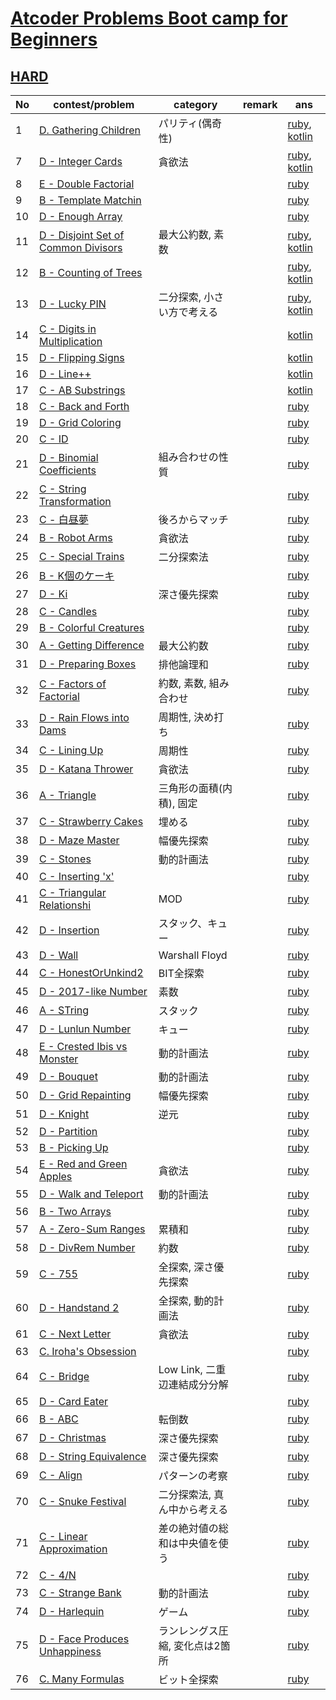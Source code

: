 # [Atcoder Problems Boot camp for Beginners](https://kenkoooo.com/atcoder/#/training)

## [HARD](https://kenkoooo.com/atcoder/#/training/Boot%20camp%20for%20Beginners/3)

| No | contest/problem | category | remark | ans |
|----|-----------------|----------|--------|-----|
| 1 | [D. Gathering Children](https://atcoder.jp/contests/abc136/tasks/abc136_d) | パリティ(偶奇性) | | [ruby](hard/ruby/abc136_d.rb), [kotlin](hard/kotlin/abc136_d.kt) |
| 7 | [D - Integer Cards](https://atcoder.jp/contests/abc127/tasks/abc127_d) | 貪欲法 | | [ruby](hard/ruby/abc127_d.rb), [kotlin](hard/kotlin/abc127_d.kt) |
| 8 | [E - Double Factorial](https://atcoder.jp/contests/abc148/tasks/abc148_e) | | | [ruby](hard/ruby/abc148_e.rb) |
| 9 | [B - Template Matchin](https://atcoder.jp/contests/abc054/tasks/abc054_b) | | | [ruby](hard/ruby/abc054_b.rb) |
| 10 | [D - Enough Array](https://atcoder.jp/contests/abc130/tasks/abc130_d) | | | [ruby](hard/ruby/abc130_d.rb) |
| 11 | [D - Disjoint Set of Common Divisors](https://atcoder.jp/contests/abc142/tasks/abc142_d) | 最大公約数, 素数 | | [ruby](hard/ruby/abc142_d.rb), [kotlin](hard/kotlin/abc142_d.kt) |
| 12 | [B - Counting of Trees](https://atcoder.jp/contests/nikkei2019-2-qual/tasks/nikkei2019_2_qual_b) | | | [ruby](hard/ruby/nikkei2019_2_qual_b.rb), [kotlin](hard/kotlin/nikkei2019_2_qual_b.kt) |
| 13 | [D - Lucky PIN](https://atcoder.jp/contests/sumitrust2019/tasks/sumitb2019_d) | 二分探索, 小さい方で考える | | [ruby](hard/ruby/sumitb2019_d.rb), [kotlin](hard/kotlin/sumitb2019_d.kt) |
| 14 | [C - Digits in Multiplication](https://atcoder.jp/contests/abc057/tasks/abc057_c) | | | [kotlin](hard/kotlin/abc057_c.kt) |
| 15 | [D - Flipping Signs](https://atcoder.jp/contests/abc125/tasks/abc125_d) | | | [kotlin](hard/kotlin/abc125_d.kt) |
| 16 | [D - Line++](https://atcoder.jp/contests/abc160/tasks/abc160_d) | | | [kotlin](hard/kotlin/abc160_d.kt) |
| 17 | [C - AB Substrings](https://atcoder.jp/contests/diverta2019/tasks/diverta2019_c) | | | [kotlin](hard/kotlin/diverta2019_c.kt) |
| 18 | [C - Back and Forth](https://atcoder.jp/contests/abc051/tasks/abc051_c) | | | [ruby](hard/ruby/abc051_c.rb) |
| 19 | [D - Grid Coloring](https://atcoder.jp/contests/abc069/tasks/arc080_b) | | | [ruby](hard/ruby/arc080_b.rb) |
| 20 | [C - ID](https://atcoder.jp/contests/abc113/tasks/abc113_c) | | | [ruby](hard/ruby/abc113_c.rb) |
| 21 | [D - Binomial Coefficients](https://atcoder.jp/contests/abc094/tasks/arc095_b) | 組み合わせの性質 | | [ruby](hard/ruby/arc095_b.rb) |
| 22 | [C - String Transformation](https://atcoder.jp/contests/abc110/tasks/abc110_c) | | | [ruby](hard/ruby/abc110_c.rb) |
| 23 | [C - 白昼夢](https://atcoder.jp/contests/abc049/tasks/arc065_a) | 後ろからマッチ | | [ruby](hard/ruby/arc065_a.rb) |
| 24 | [B - Robot Arms](https://atcoder.jp/contests/keyence2020/tasks/keyence2020_b) | 貪欲法 | | [ruby](hard/ruby/keyence2020_b.rb) |
| 25 | [C - Special Trains](https://atcoder.jp/contests/abc084/tasks/abc084_c) | 二分探索法 | | [ruby](hard/ruby/abc084_c.rb) |
| 26 | [B - K個のケーキ](https://atcoder.jp/contests/code-festival-2016-qualc/tasks/codefestival_2016_qualC_b) | | | [ruby](hard/ruby/codefestival_2016_qualC_b.rb) |
| 27 | [D - Ki](https://atcoder.jp/contests/abc138/tasks/abc138_d) | 深さ優先探索 | | [ruby](hard/ruby/abc138_d.rb) |
| 28 | [C - Candles](https://atcoder.jp/contests/abc107/tasks/arc101_a) |  | | [ruby](hard/ruby/abc107_c.rb) |
| 29 | [B - Colorful Creatures](https://atcoder.jp/contests/agc011/tasks/agc011_b) |  | | [ruby](hard/ruby/agc011_b.rb) |
| 30 | [A - Getting Difference](https://atcoder.jp/contests/agc018/tasks/agc018_a) | 最大公約数 | | [ruby](hard/ruby/agc018_a.rb) |
| 31 | [D - Preparing Boxes](https://atcoder.jp/contests/abc134/tasks/abc134_d) | 排他論理和 | | [ruby](hard/ruby/abc134_d.rb) |
| 32 | [C - Factors of Factorial](https://atcoder.jp/contests/arc067/tasks/arc067_a) | 約数, 素数, 組み合わせ | | [ruby](hard/ruby/arc067_a.rb) |
| 33 | [D - Rain Flows into Dams](https://atcoder.jp/contests/abc133/tasks/abc133_d) | 周期性, 決め打ち | | [ruby](hard/ruby/abc133_d.rb) |
| 34 | [C - Lining Up](https://atcoder.jp/contests/arc066/tasks/arc066_a) | 周期性 | | [ruby](hard/ruby/arc066_a.rb) |
| 35 | [D - Katana Thrower](https://atcoder.jp/contests/abc085/tasks/abc085_d) | 貪欲法 | | [ruby](hard/ruby/abc085_d.rb) |
| 36 | [A - Triangle](https://atcoder.jp/contests/agc036/tasks/agc036_a) | 三角形の面積(内積), 固定 | | [ruby](hard/ruby/agc036_a.rb) |
| 37 | [C - Strawberry Cakes](https://atcoder.jp/contests/ddcc2020-qual/tasks/ddcc2020_qual_c) | 埋める | | [ruby](hard/ruby/ddcc2020_qual_c.rb) |
| 38 | [D - Maze Master](https://atcoder.jp/contests/abc151/tasks/abc151_d) | 幅優先探索 | | [ruby](hard/ruby/abc151_d.rb) |
| 39 | [C - Stones](https://atcoder.jp/contests/tenka1-2019/tasks/tenka1_2019_c) | 動的計画法 | | [ruby](hard/ruby/tenka1_2019_c.rb) |
| 40 | [C - Inserting 'x'](https://atcoder.jp/contests/code-festival-2017-qualc/tasks/code_festival_2017_qualc_c) | | | [ruby](hard/ruby/code_festival_2017_qualc_c.rb) |
| 41 | [C - Triangular Relationshi](https://atcoder.jp/contests/abc108/tasks/arc102_a) | MOD | | [ruby](hard/ruby/arc102_c.rb) |
| 42 | [D - Insertion](https://atcoder.jp/contests/abc064/tasks/abc064_d) | スタック、キュー | | [ruby](hard/ruby/abc064_d.rb) |
| 43 | [D - Wall](https://atcoder.jp/contests/abc079/tasks/abc079_d) | Warshall Floyd | | [ruby](hard/ruby/abc079_d.rb) |
| 44 | [C - HonestOrUnkind2](https://atcoder.jp/contests/abc147/tasks/abc147_c) | BIT全探索 | | [ruby](hard/ruby/abc147_c.rb) |
| 45 | [D - 2017-like Number](https://atcoder.jp/contests/abc084/tasks/abc084_d) | 素数 | | [ruby](hard/ruby/abc084_d.rb) |
| 46 | [A - STring](https://atcoder.jp/contests/agc005/tasks/agc005_a) | スタック | | [ruby](hard/ruby/agc005_a.rb) |
| 47 | [D - Lunlun Number](https://atcoder.jp/contests/abc161/tasks/abc161_d) | キュー | | [ruby](hard/ruby/agc161_d.rb) |
| 48 | [E - Crested Ibis vs Monster](https://atcoder.jp/contests/abc153/tasks/abc153_e) | 動的計画法 | | [ruby](hard/ruby/abc153_e.rb) |
| 49 | [D - Bouquet](https://atcoder.jp/contests/abc156/tasks/abc156_d) | 動的計画法 | | [ruby](hard/ruby/abc156_d.rb) |
| 50 | [D - Grid Repainting](https://atcoder.jp/contests/abc088/tasks/abc088_d) | 幅優先探索 | | [ruby](hard/ruby/abc088_d.rb) |
| 51 | [D - Knight](https://atcoder.jp/contests/abc145/tasks/abc145_d) | 逆元 | | [ruby](hard/ruby/abc145_d.rb) |
| 52 | [D - Partition](https://atcoder.jp/contests/abc112/tasks/abc112_d) | | | [ruby](hard/ruby/abc112_d.rb) |
| 53 | [B - Picking Up](https://atcoder.jp/contests/diverta2019-2/tasks/diverta2019_2_b) | | | [ruby](hard/ruby/diverta2019_2_b.rb) |
| 54 | [E - Red and Green Apples](https://atcoder.jp/contests/abc160/tasks/abc160_e) | 貪欲法 | | [ruby](hard/ruby/abc160_e.rb) |
| 55 | [D - Walk and Teleport](https://atcoder.jp/contests/abc052/tasks/arc067_b) | 動的計画法 | | [ruby](hard/ruby/abc052_d.rb) |
| 56 | [B - Two Arrays](https://atcoder.jp/contests/apc001/tasks/apc001_b) | | | [ruby](hard/ruby/apc001_b.rb) |
| 57 | [A - Zero-Sum Ranges](https://atcoder.jp/contests/agc023/tasks/agc023_a) | 累積和 | | [ruby](hard/ruby/agc023_a.rb) |
| 58 | [D - DivRem Number](https://atcoder.jp/contests/diverta2019/tasks/diverta2019_d) | 約数 | | [ruby](hard/ruby/diverta2019_d.rb) |
| 59 | [C - 755](https://atcoder.jp/contests/abc114/tasks/abc114_c) | 全探索, 深さ優先探索 | | [ruby](hard/ruby/abc114_c.rb) |
| 60 | [D - Handstand 2](https://atcoder.jp/contests/abc152/tasks/abc152_d) | 全探索, 動的計画法 | | [ruby](hard/ruby/abc152_d.rb) |
| 61 | [C - Next Letter](https://atcoder.jp/contests/code-festival-2016-quala/tasks/codefestival_2016_qualA_c) | 貪欲法 | | [ruby](hard/ruby/codefestival_2016_qualA_c.rb) |
| 63 | [C. Iroha's Obsession](https://atcoder.jp/contests/arc058/tasks/arc058_a) | | | [ruby](hard/ruby/arc058_a.rb) |
| 64 | [C - Bridge](https://atcoder.jp/contests/abc075/tasks/abc075_c) | Low Link, 二重辺連結成分分解 | | [ruby](hard/ruby/abc075_c.rb) |
| 65 | [D - Card Eater](https://atcoder.jp/contests/abc053/tasks/arc068_b) | | | [ruby](hard/ruby/abc053_d.rb) |
| 66 | [B - ABC](https://atcoder.jp/contests/agc034/tasks/agc034_b) | 転倒数 | | [ruby](hard/ruby/abc034_b.rb) |
| 67 | [D - Christmas](https://atcoder.jp/contests/abc115/tasks/abc115_d) | 深さ優先探索 | | [ruby](hard/ruby/abc115_d.rb) |
| 68 | [D - String Equivalence](https://atcoder.jp/contests/panasonic2020/tasks/panasonic2020_d) | 深さ優先探索 | | [ruby](hard/ruby/panasonic2020_d.rb) |
| 69 | [C - Align](https://atcoder.jp/contests/tenka1-2018/tasks/tenka1_2018_c) | パターンの考察 | | [ruby](hard/ruby/tenka1_2018_c.rb) |
| 70 | [C - Snuke Festival](https://atcoder.jp/contests/abc077/tasks/arc084_a) | 二分探索法, 真ん中から考える | | [ruby](hard/ruby/abc077_c.rb) |
| 71 | [C - Linear Approximation](https://atcoder.jp/contests/abc102/tasks/arc100_a) | 差の絶対値の総和は中央値を使う | | [ruby](hard/ruby/abc102_c.rb) |
| 72 | [C - 4/N](https://atcoder.jp/contests/tenka1-2017/tasks/tenka1_2017_c) |  | | [ruby](hard/ruby/tenka1_2017_c.rb) |
| 73 | [C - Strange Bank](https://atcoder.jp/contests/abc099/tasks/abc099_c) | 動的計画法 | | [ruby](hard/ruby/abc099_c.rb) |
| 74 | [D - Harlequin](https://atcoder.jp/contests/caddi2018b/tasks/caddi2018_b) | ゲーム | | [ruby](hard/ruby/caddi2018b_d.rb) |
| 75 | [D - Face Produces Unhappiness](https://atcoder.jp/contests/abc140/tasks/abc140_d) | ランレングス圧縮, 変化点は2箇所 | | [ruby](hard/ruby/abc140_d.rb) |
| 76 | [C. Many Formulas](https://atcoder.jp/contests/abc045/tasks/arc061_a) | ビット全探索 | | [ruby](hard/ruby/abc045_c.rb) |
